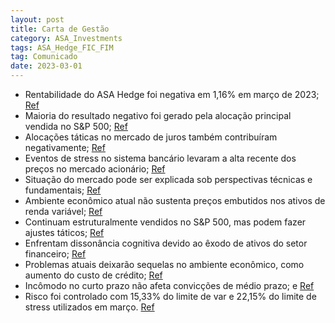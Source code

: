 ```yaml
---
layout: post
title: Carta de Gestão
category: ASA_Investments
tags: ASA_Hedge_FIC_FIM
tag: Comunicado
date: 2023-03-01
---
```


- Rentabilidade do ASA Hedge foi negativa em 1,16% em março de 2023;
<a href="#" onclick="search_on_pdf('ao m enos 95%deseu patrim ônioemcotas do FU N D OM A STER.--IN ÍC IO48 M ESESRentabilidade')">Ref</a>
- Maioria do resultado negativo foi gerado pela alocação principal vendida no S&P 500;
<a href="#" onclick="search_on_pdf('alocações de cunho tático que fizemos no mercado de juros (-0,45%, quando somamos os livros de vola')">Ref</a>
- Alocações táticas no mercado de juros também contribuíram negativamente;
<a href="#" onclick="search_on_pdf('alocações de cunho tático que fizemos no mercado de juros (-0,45%, quando somamos os livros de vola')">Ref</a>
- Eventos de stress no sistema bancário levaram a alta recente dos preços no mercado acionário;
<a href="#" onclick="search_on_pdf('nossa opinião) com a crise bancária de 2008. Questões de liquidez e solvência de alguns  bancos reg')">Ref</a>
- Situação do mercado pode ser explicada sob perspectivas técnicas e fundamentais;
<a href="#" onclick="search_on_pdf('serve bem analisar a questão sob duas perspectivas, a técnica e a fundamental. Do ponto de vista té')">Ref</a>
- Ambiente econômico atual não sustenta preços embutidos nos ativos de renda variável;
<a href="#" onclick="search_on_pdf('gravidade da situação. Enquanto os ativos de renda fixa passaram a precificar uma trajetória bastan')">Ref</a>
- Continuam estruturalmente vendidos no S&P 500, mas podem fazer ajustes táticos;
<a href="#" onclick="search_on_pdf('apontando para uma assimetria baixista bastante atrativa nos retornos de médio prazo para as bolsas')">Ref</a>
- Enfrentam dissonância cognitiva devido ao êxodo de ativos do setor financeiro;
<a href="#" onclick="search_on_pdf('serve bem analisar a questão sob duas perspectivas, a técnica e a fundamental. Do ponto de vista té')">Ref</a>
- Problemas atuais deixarão sequelas no ambiente econômico, como aumento do custo de crédito;
<a href="#" onclick="search_on_pdf('alta.  Não é possível afirmar com precisão se essa ajuda será suficiente ou se precisaremos conti')">Ref</a>
- Incômodo no curto prazo não afeta convicções de médio prazo; e
<a href="#" onclick="search_on_pdf('ambiente econômico. De modo bastante simplista, o principal problema para o médio prazo decorrente ')">Ref</a>
- Risco foi controlado com 15,33% do limite de var e 22,15% do limite de stress utilizados em março.
<a href="#" onclick="search_on_pdf('mês utilizando 15,33% do nosso limite de v@r (contra 21,6% no mês anterior) e 22,15% do nosso limit')">Ref</a>

